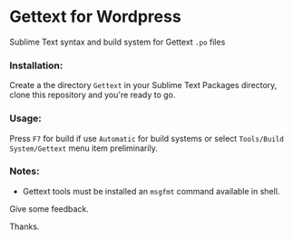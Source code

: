 Gettext for Wordpress
===============

Sublime Text syntax and build system for Gettext `.po` files

### Installation:
Create a the directory `Gettext` in your Sublime Text Packages directory, clone this repository and you're ready to go.

### Usage:
Press `F7` for build if use `Automatic` for build systems or select `Tools/Build System/Gettext` menu item preliminarily.

### Notes:
- Gettext tools must be installed an `msgfmt` command available in shell.

Give some feedback.

Thanks.
